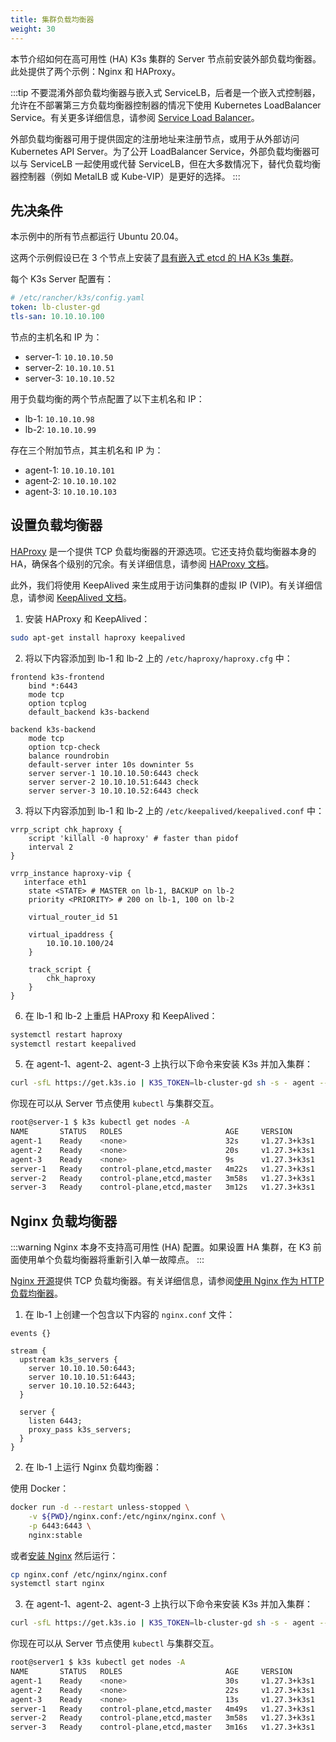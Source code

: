```yaml
---
title: 集群负载均衡器
weight: 30
---
```



本节介绍如何在高可用性 (HA) K3s 集群的 Server 节点前安装外部负载均衡器。此处提供了两个示例：Nginx 和 HAProxy。

:::tip
不要混淆外部负载均衡器与嵌入式 ServiceLB，后者是一个嵌入式控制器，允许在不部署第三方负载均衡器控制器的情况下使用 Kubernetes LoadBalancer Service。有关更多详细信息，请参阅 [Service Load Balancer](../networking.md#service-load-balancer)。

外部负载均衡器可用于提供固定的注册地址来注册节点，或用于从外部访问 Kubernetes API Server。为了公开 LoadBalancer Service，外部负载均衡器可以与 ServiceLB 一起使用或代替 ServiceLB，但在大多数情况下，替代负载均衡器控制器（例如 MetalLB 或 Kube-VIP）是更好的选择。
:::

## 先决条件

本示例中的所有节点都运行 Ubuntu 20.04。

这两个示例假设已在 3 个节点上安装了[具有嵌入式 etcd 的 HA K3s 集群](../datastore/ha-embedded.md)。

每个 K3s Server 配置有：
```yaml
# /etc/rancher/k3s/config.yaml
token: lb-cluster-gd
tls-san: 10.10.10.100
```

节点的主机名和 IP 为：
* server-1: `10.10.10.50`
* server-2: `10.10.10.51`
* server-3: `10.10.10.52`


用于负载均衡的两个节点配置了以下主机名和 IP：
* lb-1: `10.10.10.98`
* lb-2: `10.10.10.99`

存在三个附加节点，其主机名和 IP 为：
* agent-1: `10.10.10.101`
* agent-2: `10.10.10.102`
* agent-3: `10.10.10.103`

## 设置负载均衡器
<Tabs>
<TabItem value="HAProxy" default>

[HAProxy](http://www.haproxy.org/) 是一个提供 TCP 负载均衡器的开源选项。它还支持负载均衡器本身的 HA，确保各个级别的冗余。有关详细信息，请参阅 [HAProxy 文档](http://docs.haproxy.org/2.8/intro.html)。

此外，我们将使用 KeepAlived 来生成用于访问集群的虚拟 IP (VIP)。有关详细信息，请参阅 [KeepAlived 文档](https://www.keepalived.org/manpage.html)。



1) 安装 HAProxy 和 KeepAlived：

```bash
sudo apt-get install haproxy keepalived
```

2) 将以下内容添加到 lb-1 和 lb-2 上的 `/etc/haproxy/haproxy.cfg` 中：

```
frontend k3s-frontend
    bind *:6443
    mode tcp
    option tcplog
    default_backend k3s-backend

backend k3s-backend
    mode tcp
    option tcp-check
    balance roundrobin
    default-server inter 10s downinter 5s
    server server-1 10.10.10.50:6443 check
    server server-2 10.10.10.51:6443 check
    server server-3 10.10.10.52:6443 check
```
3) 将以下内容添加到 lb-1 和 lb-2 上的 `/etc/keepalived/keepalived.conf` 中：

```
vrrp_script chk_haproxy {
    script 'killall -0 haproxy' # faster than pidof
    interval 2
}

vrrp_instance haproxy-vip {
   interface eth1
    state <STATE> # MASTER on lb-1, BACKUP on lb-2
    priority <PRIORITY> # 200 on lb-1, 100 on lb-2

    virtual_router_id 51

    virtual_ipaddress {
        10.10.10.100/24
    }

    track_script {
        chk_haproxy
    }
}
```

6) 在 lb-1 和 lb-2 上重启 HAProxy 和 KeepAlived：

```bash
systemctl restart haproxy
systemctl restart keepalived
```

5) 在 agent-1、agent-2、agent-3 上执行以下命令来安装 K3s 并加入集群：

```bash
curl -sfL https://get.k3s.io | K3S_TOKEN=lb-cluster-gd sh -s - agent --server https://10.10.10.100:6443
```

你现在可以从 Server 节点使用 `kubectl` 与集群交互。
```bash
root@server-1 $ k3s kubectl get nodes -A
NAME       STATUS   ROLES                       AGE     VERSION
agent-1    Ready    <none>                      32s     v1.27.3+k3s1
agent-2    Ready    <none>                      20s     v1.27.3+k3s1
agent-3    Ready    <none>                      9s      v1.27.3+k3s1
server-1   Ready    control-plane,etcd,master   4m22s   v1.27.3+k3s1
server-2   Ready    control-plane,etcd,master   3m58s   v1.27.3+k3s1
server-3   Ready    control-plane,etcd,master   3m12s   v1.27.3+k3s1
```

</TabItem>

<TabItem value="Nginx">

## Nginx 负载均衡器

:::warning
Nginx 本身不支持高可用性 (HA) 配置。如果设置 HA 集群，在 K3 前面使用单个负载均衡器将重新引入单一故障点。
:::

[Nginx 开源](http://nginx.org/)提供 TCP 负载均衡器。有关详细信息，请参阅[使用 Nginx 作为 HTTP 负载均衡器](https://nginx.org/en/docs/http/load_balancing.html)。

1) 在 lb-1 上创建一个包含以下内容的 `nginx.conf` 文件：

```
events {}

stream {
  upstream k3s_servers {
    server 10.10.10.50:6443;
    server 10.10.10.51:6443;
    server 10.10.10.52:6443;
  }

  server {
    listen 6443;
    proxy_pass k3s_servers;
  }
}
```

2) 在 lb-1 上运行 Nginx 负载均衡器：

使用 Docker：

```bash
docker run -d --restart unless-stopped \
    -v ${PWD}/nginx.conf:/etc/nginx/nginx.conf \
    -p 6443:6443 \
    nginx:stable
```

或者[安装 Nginx](https://docs.nginx.com/nginx/admin-guide/installing-nginx/installing-nginx-open-source/) 然后运行：

```bash
cp nginx.conf /etc/nginx/nginx.conf
systemctl start nginx
```

3) 在 agent-1、agent-2、agent-3 上执行以下命令来安装 K3s 并加入集群：

```bash
curl -sfL https://get.k3s.io | K3S_TOKEN=lb-cluster-gd sh -s - agent --server https://10.10.10.99:6443
```

你现在可以从 Server 节点使用 `kubectl` 与集群交互。
```bash
root@server1 $ k3s kubectl get nodes -A
NAME       STATUS   ROLES                       AGE     VERSION
agent-1    Ready    <none>                      30s     v1.27.3+k3s1
agent-2    Ready    <none>                      22s     v1.27.3+k3s1
agent-3    Ready    <none>                      13s     v1.27.3+k3s1
server-1   Ready    control-plane,etcd,master   4m49s   v1.27.3+k3s1
server-2   Ready    control-plane,etcd,master   3m58s   v1.27.3+k3s1
server-3   Ready    control-plane,etcd,master   3m16s   v1.27.3+k3s1
```
</TabItem>
</Tabs>